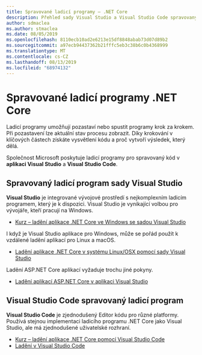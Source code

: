 ```yaml
---
title: Spravované ladicí programy – .NET Core
description: Přehled sady Visual Studio a Visual Studio Code spravovaných ladicích programů.
author: sdmaclea
ms.author: stmaclea
ms.date: 08/05/2019
ms.openlocfilehash: 8110ecb10ad2e6213e15df8848abab73d07d89b2
ms.sourcegitcommit: a97ecb94437362b21fffc5eb3c38b6c0b4368999
ms.translationtype: MT
ms.contentlocale: cs-CZ
ms.lasthandoff: 08/13/2019
ms.locfileid: "68974132"
---
```

# <a name="net-core-managed-debuggers"></a>Spravované ladicí programy .NET Core

Ladicí programy umožňují pozastaví nebo spustit programy krok za krokem. Při pozastavení lze aktuální stav procesu zobrazit. Díky krokování v klíčových částech získáte vysvětlení kódu a proč vytvoří výsledek, který dělá.

Společnost Microsoft poskytuje ladicí programy pro spravovaný kód v **aplikaci Visual Studio** a **Visual Studio Code**.

## <a name="visual-studio-managed-debugger"></a>Spravovaný ladicí program sady Visual Studio

**Visual Studio** je integrované vývojové prostředí s nejkomplexním ladicím programem, který je k dispozici. Visual Studio je vynikající volbou pro vývojáře, kteří pracují na Windows.
- [Kurz – ladění aplikace .NET Core ve Windows se sadou Visual Studio](../tutorials/debugging-with-visual-studio.md)

I když je Visual Studio aplikace pro Windows, může se pořád použít k vzdálené ladění aplikací pro Linux a macOS.
- [Ladění aplikace .NET Core v systému Linux/OSX pomocí sady Visual Studio](https://github.com/Microsoft/MIEngine/wiki/Offroad-Debugging-of-.NET-Core-on-Linux---OSX-from-Visual-Studio)

 Ladění ASP.NET Core aplikací vyžaduje trochu jiné pokyny.

- [Ladění aplikací ASP.NET Core v aplikaci Visual Studio](/visualstudio/debugger/how-to-enable-debugging-for-aspnet-applications#debug-aspnet-core-apps)

## <a name="visual-studio-code-managed-debugger"></a>Visual Studio Code spravovaný ladicí program

**Visual Studio Code** je zjednodušený Editor kódu pro různé platformy. Používá stejnou implementaci ladicího programu .NET Core jako Visual Studio, ale má zjednodušené uživatelské rozhraní.

- [Kurz – ladění aplikace .NET Core pomocí Visual Studio Code](../tutorials/with-visual-studio-code.md#debug)
- [Ladění v Visual Studio Code](https://code.visualstudio.com/docs/editor/debugging)
